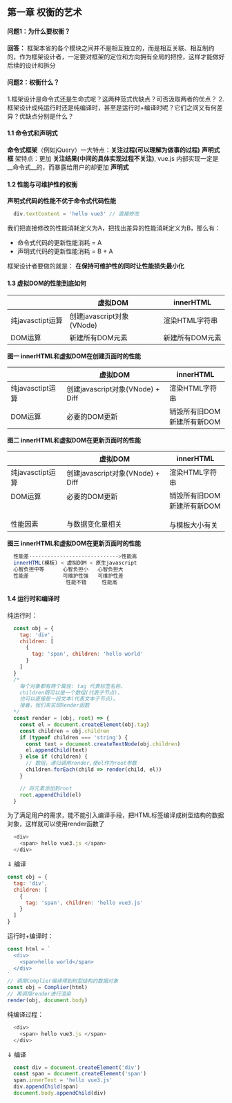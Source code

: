 <!--
 * @Description: 权衡的艺术
 * @version: 1.0
 * @Author: renyong
 * @Date: 2022-07-02 12:20:56
 * @LastEditors: Please set LastEditors
 * @LastEditTime: 2022-08-29 22:10:23
-->
## 第一章 权衡的艺术
#### 问题1：为什么要权衡？
__回答：__ 框架本省的各个模块之间并不是相互独立的，而是相互关联、相互制约的，作为框架设计者，一定要对框架的定位和方向拥有全局的把控，这样才能做好后续的设计和拆分

#### 问题2：权衡什么？
1.框架设计是命令式还是生命式呢？这两种范式优缺点？可否汲取两者的优点？
2.框架设计成纯运行时还是纯编译时，甚至是运行时+编译时呢？它们之间又有何差异？优缺点分别是什么？

#### 1.1 命令式和声明式
__命令式框架__（例如jQuery）一大特点：__关注过程(可以理解为做事的过程)__
__声明式框__ 架特点：更加 __关注结果(中间的具体实现过程不关注)__, vue.js 内部实现一定是 __命令式__的，而暴露给用户的却更加 __声明式__

#### 1.2 性能与可维护性的权衡
__声明式代码的性能不优于命令式代码性能__
```javascript
  div.textContent = 'hello vue3' // 直接修改
```
我们把直接修改的性能消耗定义为A，把找出差异的性能消耗定义为B，那么有：
- 命令式代码的更新性能消耗 = A
- 声明式代码的更新性能消耗 = B + A

框架设计者要做的就是： __在保持可维护性的同时让性能损失最小化__

#### 1.3 虚拟DOM的性能到底如何

|  | 虚拟DOM | innerHTML|
| ---| --- | --- |
|纯javasctipt运算| 创建javascript对象(VNode) | 渲染HTML字符串 |
|DOM运算|新建所有DOM元素|新建所有DOM元素|

__图一 innerHTML和虚拟DOM在创建页面时的性能__
<br>

|  | 虚拟DOM | innerHTML|
| ---| --- | --- |
|纯javasctipt运算| 创建javascript对象(VNode) + Diff | 渲染HTML字符串 |
|DOM运算|必要的DOM更新| 销毁所有旧DOM<br> 新建所有新DOM|

__图二 innerHTML和虚拟DOM在更新页面时的性能__
<br>

|  | 虚拟DOM | innerHTML|
| ---| --- | --- |
|纯javasctipt运算| 创建javascript对象(VNode) + Diff | 渲染HTML字符串 |
|DOM运算<br><br><br>性能因素|必要的DOM更新<br><br><br>与数据变化量相关| 销毁所有旧DOM<br> 新建所有新DOM<br></br>与模板大小有关|

__图三 innerHTML和虚拟DOM在更新页面时的性能__
<br>

```javascript
  性能差----------------------------->性能高
  innerHTML(模板) < 虚拟DOM < 原生javascript
  心智负担中等      心智负担小   心智负担大
  性能差           可维护性强   可维护性差
                   性能不错     性能高
```

#### 1.4 运行时和编译时

纯运行时：
```javascript
  const obj = {
    tag: 'div',
    children: [
      {
        tag: 'span', children: 'hello world'
      }
    ]
  }
  /* 
    每个对象都有两个属性: tag 代表标签名称，
    children既可以是一个数组(代表子节点)，
    也可以直接是一段文本(代表文本子节点)。
    接着，我们来实现Render函数
  */
  const render = (obj, root) => {
    const el = document.createElement(obj.tag)
    const children = obj.children
    if (typeof children === 'string') {
      const text = document.createTextNode(obj.children)
      el.appendChild(text)
    } else if (children) {
      // 数组，递归调用render,使el作为root参数
      children.forEach(child => render(child, el)) 
    }

    // 将元素添加到root
    root.appendChild(el)
  }
```

为了满足用户的需求，能不能引入编译手段，把HTML标签编译成树型结构的数据对象，这样就可以使用render函数了
```javascript
  <div>
    <span> hello vue3.js </span>
  </div>
```
$\Downarrow$ 编译

```javascript
const obj = {
  tag: 'div',
  children: [
    {
      tag: 'span', children: 'hello vue3.js'
    }
  ]
}
```

运行时+编译时：
``` javascript
const html = `
  <div>
    <span>hello world</span>
  </div>
`
// 调用Complier编译得到树型结构的数据对象
const obj = Complier(html)
// 再调用render进行渲染
render(obj, document.body)
```

纯编译过程：
```javascript
  <div>
    <span> hello vue3.js </span>
  </div>
```
$\Downarrow$ 编译

```javascript
  const div = document.createElement('div')
  const span = document.createElement('span')
  span.innerText = 'hello vue3.js'
  div.appendChild(span)
  document.body.appendChild(div)
```








